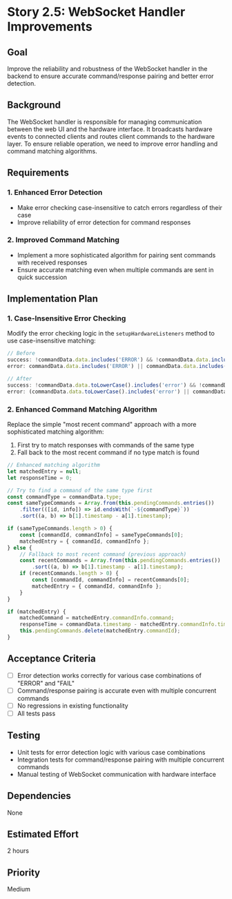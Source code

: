 # Story 2.5: WebSocket Handler Improvements

## Goal
Improve the reliability and robustness of the WebSocket handler in the backend to ensure accurate command/response pairing and better error detection.

## Background
The WebSocket handler is responsible for managing communication between the web UI and the hardware interface. It broadcasts hardware events to connected clients and routes client commands to the hardware layer. To ensure reliable operation, we need to improve error handling and command matching algorithms.

## Requirements

### 1. Enhanced Error Detection
- Make error checking case-insensitive to catch errors regardless of their case
- Improve reliability of error detection for command responses

### 2. Improved Command Matching
- Implement a more sophisticated algorithm for pairing sent commands with received responses
- Ensure accurate matching even when multiple commands are sent in quick succession

## Implementation Plan

### 1. Case-Insensitive Error Checking
Modify the error checking logic in the `setupHardwareListeners` method to use case-insensitive matching:
```javascript
// Before
success: !commandData.data.includes('ERROR') && !commandData.data.includes('FAIL'),
error: commandData.data.includes('ERROR') || commandData.data.includes('FAIL') ? commandData.data : undefined,

// After
success: !commandData.data.toLowerCase().includes('error') && !commandData.data.toLowerCase().includes('fail'),
error: (commandData.data.toLowerCase().includes('error') || commandData.data.toLowerCase().includes('fail')) ? commandData.data : undefined,
```

### 2. Enhanced Command Matching Algorithm
Replace the simple "most recent command" approach with a more sophisticated matching algorithm:
1. First try to match responses with commands of the same type
2. Fall back to the most recent command if no type match is found

```javascript
// Enhanced matching algorithm
let matchedEntry = null;
let responseTime = 0;

// Try to find a command of the same type first
const commandType = commandData.type;
const sameTypeCommands = Array.from(this.pendingCommands.entries())
    .filter(([id, info]) => id.endsWith(`-${commandType}`))
    .sort((a, b) => b[1].timestamp - a[1].timestamp);

if (sameTypeCommands.length > 0) {
    const [commandId, commandInfo] = sameTypeCommands[0];
    matchedEntry = { commandId, commandInfo };
} else {
    // Fallback to most recent command (previous approach)
    const recentCommands = Array.from(this.pendingCommands.entries())
        .sort((a, b) => b[1].timestamp - a[1].timestamp);
    if (recentCommands.length > 0) {
        const [commandId, commandInfo] = recentCommands[0];
        matchedEntry = { commandId, commandInfo };
    }
}

if (matchedEntry) {
    matchedCommand = matchedEntry.commandInfo.command;
    responseTime = commandData.timestamp - matchedEntry.commandInfo.timestamp;
    this.pendingCommands.delete(matchedEntry.commandId);
}
```

## Acceptance Criteria
- [ ] Error detection works correctly for various case combinations of "ERROR" and "FAIL"
- [ ] Command/response pairing is accurate even with multiple concurrent commands
- [ ] No regressions in existing functionality
- [ ] All tests pass

## Testing
- Unit tests for error detection logic with various case combinations
- Integration tests for command/response pairing with multiple concurrent commands
- Manual testing of WebSocket communication with hardware interface

## Dependencies
None

## Estimated Effort
2 hours

## Priority
Medium